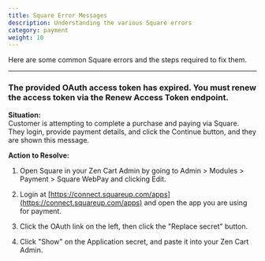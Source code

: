 ```yaml
---
title: Square Error Messages
description: Understanding the various Square errors
category: payment
weight: 10
---
```


Here are some common Square errors and the steps required to fix them. 

--- 

###  The provided OAuth access token has expired. You must renew the access token via the Renew Access Token endpoint. 

**Situation:**  
Customer is attempting to complete a purchase and paying via Square. They login, provide payment details, and click the Continue button, and they are shown this message. 

**Action to Resolve:** 

1. Open Square in your Zen Cart Admin by going to Admin > Modules > Payment > Square WebPay and clicking Edit.

1. Login at [https://connect.squareup.com/apps](https://connect.squareup.com/apps) and open the app you are using for payment. 

1. Click the OAuth link on the left, then click the "Replace secret" button.

1. Click "Show" on the Application secret, and paste it into your Zen Cart Admin. 



